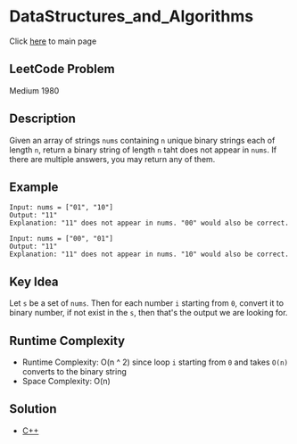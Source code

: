 # DataStructures_and_Algorithms
Click [here](../../README.md) to main page

## LeetCode Problem
Medium 1980

## Description
Given an array of strings `nums` containing `n` unique binary strings  each of length `n`, return a binary string of length `n` taht does not appear in `nums`. If there are multiple answers, you may return any of them.

## Example
```
Input: nums = ["01", "10"]
Output: "11"
Explanation: "11" does not appear in nums. "00" would also be correct.

Input: nums = ["00", "01"]
Output: "11"
Explanation: "11" does not appear in nums. "10" would also be correct.
```

## Key Idea
Let `s` be a set of `nums`. Then for each number `i` starting from `0`, convert it to binary number, if not exist in the `s`, then that's the output we are looking for.

## Runtime Complexity
- Runtime Complexity: O(n ^ 2) since loop `i` starting from `0` and takes `O(n)` converts to the binary string
- Space Complexity: O(n)

## Solution
- [C++](./solution.cpp)
